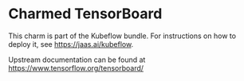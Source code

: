 Charmed TensorBoard
===================

This charm is part of the Kubeflow bundle. For instructions on how to deploy it,
see https://jaas.ai/kubeflow.

Upstream documentation can be found at https://www.tensorflow.org/tensorboard/
